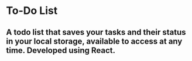 # To-Do List

## A todo list that saves your tasks and their status in your local storage, available to access at any time. Developed using React.
